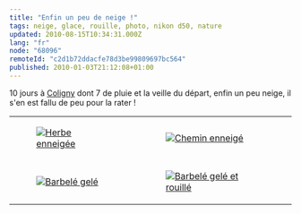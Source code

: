 ```yaml
---
title: "Enfin un peu de neige !"
tags: neige, glace, rouille, photo, nikon d50, nature
updated: 2010-08-15T10:34:31.000Z
lang: "fr"
node: "68096"
remoteId: "c2d1b72ddacfe78d3be99809697bc564"
published: 2010-01-03T21:12:08+01:00
---
```


10 jours à [Coligny](http://maps.google.fr/maps?f=q&amp;source=s_q&amp;hl=fr&amp;geocode=&amp;q=coligny&amp;sll=46.75984,1.738281&amp;sspn=9.304606,23.269043&amp;ie=UTF8&amp;hq=&amp;hnear=Coligny,+Ain,+Rh%C3%B4ne-Alpes&amp;ll=46.382939,5.346951&amp;spn=0.009207,0.022724&amp;t=h&amp;z=16) dont 7 de pluie et la veille du départ, enfin un peu neige, il s'en est fallu de peu pour la rater !

<table class="table-centre"><tr><td><figure class="object-center"><a href="/images/herbe-enneigee.jpg"><img src="/images/330x/herbe-enneigee.jpg" alt="Herbe enneigée">
</a></figure></td>
<td><figure class="object-center"><a href="/images/chemin-enneige.jpg"><img src="/images/330x/chemin-enneige.jpg" alt="Chemin enneigé">
</a></figure></td>
</tr>
<tr><td><figure class="object-center"><a href="/images/barbele-gele.jpg"><img src="/images/330x/barbele-gele.jpg" alt="Barbelé gelé">
</a></figure></td>
<td><figure class="object-center"><a href="/images/barbele-gele-et-rouille.jpg"><img src="/images/330x/barbele-gele-et-rouille.jpg" alt="Barbelé gelé et rouillé">
</a></figure></td>
</tr>

</table>
